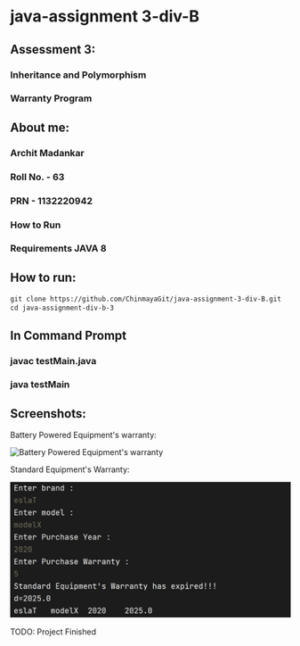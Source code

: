 # java-assignment 3-div-B

## Assessment 3:

### Inheritance and Polymorphism
### Warranty Program

## About me:

### Archit Madankar
### Roll No. - 63
### PRN - 1132220942
### How to Run
### Requirements JAVA 8

## How to run:

    git clone https://github.com/ChinmayaGit/java-assignment-3-div-B.git
    cd java-assignment-div-b-3
    
## In Command Prompt

 ### javac testMain.java
 ### java testMain
  
## Screenshots:

Battery Powered Equipment's warranty:

![Battery Powered Equipment's warranty](https://raw.githubusercontent.com/ChinmayaGit/java-assignment-div-B--3-/master/screenShot/1.jpg "Battery Powered Equipment's warranty")

Standard Equipment's Warranty:

![Standard Equipment's Warranty](https://raw.githubusercontent.com/ChinmayaGit/java-assignment-3-div-B/master/screenShot/2.jpg "Standard Equipment's Warranty")

TODO: Project Finished
